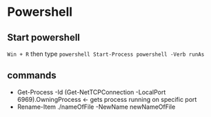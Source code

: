 # Powershell 

## Start powershell
`Win + R` then type `powershell Start-Process powershell -Verb runAs`

## commands
- Get-Process -Id (Get-NetTCPConnection -LocalPort 6969).OwningProcess <- gets process running on specific port
- Rename-Item ./nameOfFile -NewName newNameOfFile
